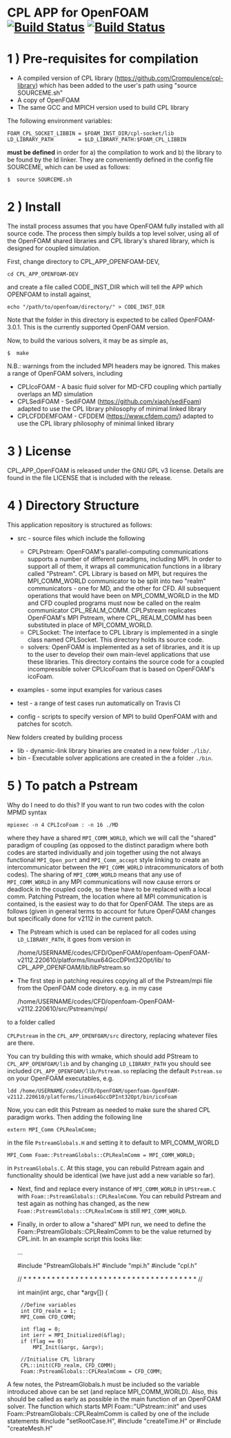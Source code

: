 
# CPL APP for OpenFOAM [![Build Status](https://travis-ci.org/Crompulence/CPL_APP_OPENFOAM-3.0.1.svg?branch=master)](https://travis-ci.org/Crompulence/CPL_APP_OPENFOAM-3.0.1/) [![Build Status](https://img.shields.io/docker/cloud/build/cpllibrary/cpl-openfoam)](https://hub.docker.com/r/cpllibrary/cpl-openfoam)

1 ) Pre-requisites for compilation
=================================


- A compiled version of CPL library (https://github.com/Crompulence/cpl-library) which has been added to the user's path using "source SOURCEME.sh"
- A copy of OpenFOAM
- The same GCC and MPICH version used to build CPL library

The following environment variables:

    FOAM_CPL_SOCKET_LIBBIN = $FOAM_INST_DIR/cpl-socket/lib
    LD_LIBRARY_PATH        = $LD_LIBRARY_PATH:$FOAM_CPL_LIBBIN

**must be defined** in order for a) the compilation to work and b) the library
to be found by the ld linker. They are conveniently defined in the config 
file SOURCEME, which can be used as follows: 

    $  source SOURCEME.sh

2 ) Install
===========

The install process assumes that you have OpenFOAM fully installed with all source code. The process then simply builds a top level solver, using all of the OpenFOAM shared libraries and CPL library's shared library, which is designed for coupled simulation. 

First, change directory to CPL_APP_OPENFOAM-DEV,

    cd CPL_APP_OPENFOAM-DEV

 and create a file called CODE_INST_DIR which will tell the APP which OPENFOAM to install against, 

    echo "/path/to/openfoam/directory/" > CODE_INST_DIR

Note that the folder in this directory is expected to be called OpenFOAM-3.0.1. 
This is the currently supported OpenFOAM version.

Now, to build the various solvers, it may be as simple as,

    $  make

N.B.: warnings from the included MPI headers may be ignored. This makes a range of OpenFOAM solvers, including

   - CPLIcoFOAM - A basic fluid solver for MD-CFD coupling which partially overlaps an MD simulation
   - CPLSediFOAM - SediFOAM (https://github.com/xiaoh/sediFoam) adapted to use the CPL library philosophy of minimal linked library
   - CPLCFDDEMFOAM - CFDDEM (https://www.cfdem.com/) adapted to use the CPL library philosophy of minimal linked library

3 ) License
==========

CPL_APP_OpenFOAM is released under the GNU GPL v3 license. Details are found in
the file LICENSE that is included with the release.


4 ) Directory Structure
=========================

This application repository is structured as follows:

 - src - source files which include the following
   - CPLPstream: OpenFOAM's parallel-computing communications supports a number of different
paradigms, including MPI. In order to support all of them, it wraps all 
communication functions in a library called "Pstream". CPL Library is based
on MPI, but requires the MPI_COMM_WORLD communicator to be split into 
two "realm" communicators - one for MD, and the other for CFD. All 
subsequent operations that would have been on MPI_COMM_WORLD in the MD
and CFD coupled programs must now be called on the realm communicator
CPL_REALM_COMM. CPLPstream replicates OpenFOAM's MPI Pstream, where CPL_REALM_COMM has
been substituted in place of MPI_COMM_WORLD.
   - CPLSocket: The interface to CPL Library is implemented in a single class named
CPLSocket. This directory holds its source code. 
   - solvers: OpenFOAM is implemented as a set of libraries, and it is up to the 
user to develop their own main-level applications that use these 
libraries. This directory contains the source code for a coupled
incompressible solver CPLIcoFoam that is based on OpenFOAM's icoFoam.

 - examples - some input examples for various cases
 - test - a range of test cases run automatically on Travis CI
 - config - scripts to specify version of MPI to build OpenFOAM with and patches for scotch.

New folders created by building process

 - lib - dynamic-link library binaries are created in a new folder `./lib/`. 
 - bin - Executable solver applications are created in the a folder `./bin`.



5 ) To patch a Pstream
=========================

Why do I need to do this? If you want to run two codes with the colon MPMD syntax

    mpiexec -n 4 CPLIcoFoam : -n 16 ./MD

where they have a shared `MPI_COMM_WORLD`, which we will call the "shared" paradigm of coupling (as opposed to the distinct paradigm where both codes are started individually and join together using the not always functional `MPI_Open_port` and `MPI_Comm_accept` style linking to create an intercommunicator between the `MPI_COMM_WORLD` intracommunicators of both codes). The sharing of `MPI_COMM_WORLD` means that any use of `MPI_COMM_WORLD` in any MPI communications will now cause errors or deadlock in the coupled code, so these have to be replaced with a local comm. Patching Pstream, the location where all MPI communication is contained, is the easiest way to do that for OpenFOAM. The steps are as follows (given in general terms to account for future OpenFOAM changes but specifically done for v2112 in the current patch.

 - The Pstream which is used can be replaced for all codes using `LD_LIBRARY_PATH`, it goes from version in

    /home/USERNAME/codes/CFD/OpenFOAM/openfoam-OpenFOAM-v2112.220610/platforms/linux64GccDPInt32Opt/lib/
to
    CPL_APP_OPENFOAM/lib/libPstream.so

 - The first step in patching requires copying all of the Pstream/mpi file from the OpenFOAM code diretory. e.g. in my case

    /home/USERNAME/codes/CFD/openfoam-OpenFOAM-v2112.220610/src/Pstream/mpi/

to a folder called 

`CPLPstream` in the `CPL_APP_OPENFOAM/src` directory, replacing whatever files are there.

You can try building this with wmake, which should add PStream to `CPL_APP_OPENFOAM/lib` and
by changing `LD_LIBRARY_PATH` you should see included `CPL_APP_OPENFOAM/lib/Pstream.so`
replacing the default `Pstream.so` on your OpenFOAM executables, e.g.

    ldd /home/USERNAME/codes/CFD/OpenFOAM/openfoam-OpenFOAM-v2112.220610/platforms/linux64GccDPInt32Opt/bin/icoFoam

Now, you can edit this Pstream as needed to make sure the shared CPL paradigm works. Then adding the following line

    extern MPI_Comm CPLRealmComm;

in the file `PstreamGlobals.H` and setting it to default to MPI_COMM_WORLD

    MPI_Comm Foam::PstreamGlobals::CPLRealmComm = MPI_COMM_WORLD; 

in `PstreamGlobals.C`. At this stage, you can rebuild Pstream again and functionality should be identical (we have just add a new variable so far).

 - Next, find and replace every instance of `MPI_COMM_WORLD` in `UPStream.C` with `Foam::PstreamGlobals::CPLRealmComm`. You can rebuild Pstream and test again as nothing has changed, as the new `Foam::PstreamGlobals::CPLRealmComm` is still `MPI_COMM_WORLD`.

 - Finally, in order to allow a "shared" MPI run, we need to define the Foam::PstreamGlobals::CPLRealmComm to be the value returned by CPL.init. In an example script this looks like:

    ...

    #include "PstreamGlobals.H"
    #include "mpi.h"
    #include "cpl.h"

    // * * * * * * * * * * * * * * * * * * * * * * * * * * * * * * * * * * * * * //

    int main(int argc, char *argv[])
    {

        //Define variables
        int CFD_realm = 1;
        MPI_Comm CFD_COMM;

        int flag = 0;
        int ierr = MPI_Initialized(&flag);
        if (flag == 0)
		    MPI_Init(&argc, &argv);

        //Initialise CPL library
        CPL::init(CFD_realm, CFD_COMM); 
	    Foam::PstreamGlobals::CPLRealmComm = CFD_COMM;

A few notes, the PstreamGlobals.h must be included so the variable introduced above can be set (and replace MPI_COMM_WORLD). Also, this should be called as early as possible in the main function of an OpenFOAM solver. The function which starts MPI Foam::"UPstream::init" and uses Foam::PstreamGlobals::CPLRealmComm is called by one of the include statements #include "setRootCase.H", #include "createTime.H" or #include "createMesh.H"








